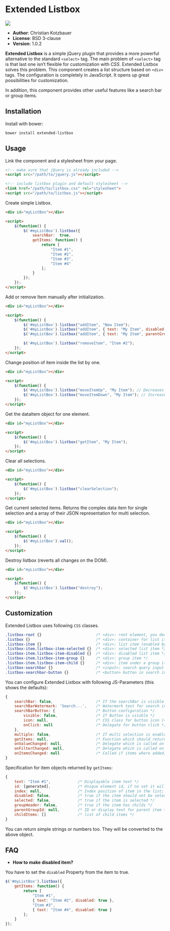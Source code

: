 # Extended Listbox


[![](https://travis-ci.org/code-chris/extended-listbox.svg?branch=master)](https://travis-ci.org/code-chris/extended-listbox)


- **Author**:	Christian Kotzbauer
- **License**:	BSD 3-clause
- **Version**:	1.0.2



**Extended Listbox** is a simple jQuery plugin that provides a more
powerful alternative to the standard `<select>` tag. The main problem of
`<select>` tag is that last one isn’t flexible for customization with
*CSS*. Extended Listbox solves this problem. This component creates a list
structure based on `<div>` tags. The configuration is completely in
JavaScript. It opens up great possibilities for customization.

In addition, this component provides other useful features like a search
bar or group items.

## Installation

Install with bower:
```
bower install extended-listbox
```

## Usage

Link the component and a stylesheet from your page.

```html
<!-- make sure that jQuery is already included -->
<script src="/path/to/jquery.js"></script>

<!-- include listbox plugin and default stylesheet -->
<link href="/path/to/listbox.css" rel="stylesheet">
<script src="/path/to/listbox.js"></script>
```

Create simple Listbox.

```html
<div id="myListBox"></div>

<script>
	$(function() {
		$('#myListBox').listbox({
			searchBar:  true,
			getItems: function() {
				return [
					"Item #1",
					"Item #2",
					"Item #3",
					"Item #4"
				];
			}
		});
	});
</script>
```

Add or remove Item manually after initialization.

```html
<div id="myListBox"></div>

<script>
	$(function() {
		$('#myListBox').listbox("addItem", "New Item");
		$('#myListBox').listbox("addItem", { text: "My Item", disabled: true });
		$('#myListBox').listbox("addItem", { text: "My Item", parentGroupId: "My Parent" });

		$('#myListBox').listbox("removeItem", "Item #2");
	});
</script>
```

Change position of item inside the list by one.

```html
<div id="myListBox"></div>

<script>
	$(function() {
		$('#myListBox').listbox("moveItemUp", "My Item"); // Decreases the index based position by one.
		$('#myListBox').listbox("moveItemDown", "My Item"); // Increases the index based position by one.
	});
</script>
```

Get the dataItem object for one element.

```html
<div id="myListBox"></div>

<script>
	$(function() {
		$('#myListBox').listbox("getItem", "My Item");
	});
</script>
```

Clear all selections.

```html
<div id="myListBox"></div>

<script>
	$(function() {
		$('#myListBox').listbox("clearSelection");
	});
</script>
```

Get current selected items. Returns the complex data item for single
selection and a array of their JSON representation for multi selection.

```html
<div id="myListBox"></div>

<script>
	$(function() {
		$('#myListBox').val();
	});
</script>
```

Destroy listbox (reverts all changes on the DOM).

```html
<div id="myListBox"></div>

<script>
	$(function() {
  		$('#myListBox').listbox("destroy");
	});
</script>
```


## Customization


Extended Listbox uses following `CSS` classes.

```css
.listbox-root {}                        /* <div>: root element, you declared in the DOM */
.listbox {}                             /* <div>: container for list items */
.listbox-item {}                        /* <div>: list item (enabled by default) */
.listbox-item.listbox-item-selected {}  /* <div>: selected list item */
.listbox-item.listbox-item-disabled {}  /* <div>: disabled list item */
.listbox-item.listbox-item-group {}     /* <div>: group item */
.listbox-item.listbox-item-child {}     /* <div>: item under a group item */
.listbox-searchbar {}                   /* <input>: search query input */
.listbox-searchbar-button {}            /* <button> button in search input field */
```

You can configure Extended Listbox with following JS-Parameters (this shows the
defaults):

```javascript
{
	searchBar: false,                   /* If the searchBar is visible */
    searchBarWatermark: 'Search...',    /* Watermark text for search input */
    searchBarButton: {                  /* Button configuration */
        visible: false,                 /* If Button is visible */
        icon: null,                     /* CSS class for button icon (<i> tag) */
        onClick: null                   /* Delegate for button click */
    },
    multiple: false,                    /* If multi selection is enabled */
    getItems: null,                     /* Function which should return a array of items (see below) */
    onValueChanged: null,               /* Delegate which is called on selection changes */
    onFilterChanged: null,              /* Delegate which is called on search query changes */
    onItemsChanged: null                /* Called if items where added, removed or their position changed */
}
```

Specification for item objects returned by ``getItems``:

```javascript
{
	text: "Item #1",            /* Displayable item text */
    id: [generated],            /* Unique element id, if no set it will be generated like listboxitem8294854 */
    index: null,                /* Index position of item in the list; only used for manual addItem calls. */
    disabled: false,            /* true if the item should not be selectable */
    selected: false,            /* true if the item is selected */
    groupHeader: false,         /* true if the item has childs */
    parentGroupId: null,        /* ID or display text for parent item to use; only used for manual addItem calls. */
    childItems: []              /* list of child items */
}
```

You can return simple strings or numbers too. They will be converted to the above object.


## FAQ

- **How to make disabled item?**

You have to set the ``disabled`` Property from the item to true.

```javascript
$('#myListBox').listbox({
	getItems: function() {
		return [
			"Item #1",
			{ text: "Item #2", disabled: true },
			"Item #3",
			{ text: "Item #4", disabled: true }
		];
	}
});
```
